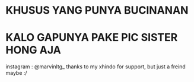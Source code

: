# KHUSUS YANG PUNYA BUCINANAN 
# KALO GAPUNYA PAKE PIC SISTER HONG AJA

instagram : @marvinltg_
thanks to my xhindo for support, but just a freind maybe :/